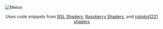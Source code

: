 ![Melon](https://raw.githubusercontent.com/juniebyte/MelonShaders/master/melonpromo.png)

<p align="center">
Uses code snippets from <a href="https://bitslablab.com/">BSL Shaders</a>, <a href="https://rutherin.netlify.app">Raspberry Shaders</a>, and <a href="https://github.com/robobo1221Shaders">robobo1221 shaders</a>
</p>
